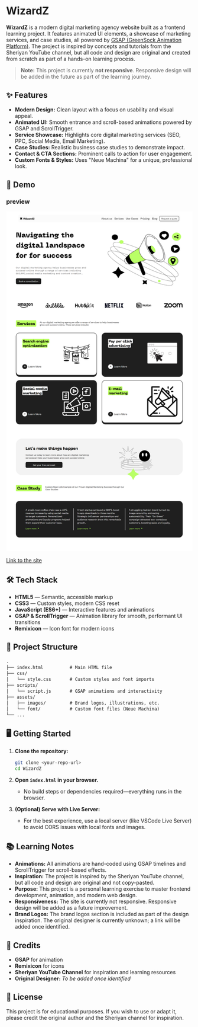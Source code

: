 # WizardZ

**WizardZ** is a modern digital marketing agency website built as a frontend learning project. It features animated UI elements, a showcase of marketing services, and case studies, all powered by [GSAP (GreenSock Animation Platform)](https://greensock.com/gsap/). The project is inspired by concepts and tutorials from the Sheriyan YouTube channel, but all code and design are original and created from scratch as part of a hands-on learning process.

> **Note:** This project is currently **not responsive**. Responsive design will be added in the future as part of the learning journey.

## ✨ Features

- **Modern Design:** Clean layout with a focus on usability and visual appeal.
- **Animated UI:** Smooth entrance and scroll-based animations powered by GSAP and ScrollTrigger.
- **Service Showcase:** Highlights core digital marketing services (SEO, PPC, Social Media, Email Marketing).
- **Case Studies:** Realistic business case studies to demonstrate impact.
- **Contact & CTA Sections:** Prominent calls to action for user engagement.
- **Custom Fonts & Styles:** Uses "Neue Machina" for a unique, professional look.

## 🚀 Demo

### preview

![Preview](./assets/images/preview.png)

[Link to the site](https://abhi-zero.github.io/WizardZ/)


## 🛠️ Tech Stack

- **HTML5** — Semantic, accessible markup
- **CSS3** — Custom styles, modern CSS reset
- **JavaScript (ES6+)** — Interactive features and animations
- **GSAP & ScrollTrigger** — Animation library for smooth, performant UI transitions
- **Remixicon** — Icon font for modern icons

## 📁 Project Structure

```
.
├── index.html          # Main HTML file
├── css/
│   └── style.css       # Custom styles and font imports
├── scripts/
│   └── script.js       # GSAP animations and interactivity
├── assets/
│   ├── images/         # Brand logos, illustrations, etc.
│   └── font/           # Custom font files (Neue Machina)
└── ...
```

## 🖥️ Getting Started

1. **Clone the repository:**
   ```bash
   git clone <your-repo-url>
   cd WizardZ
   ```

2. **Open `index.html` in your browser.**
   - No build steps or dependencies required—everything runs in the browser.

3. **(Optional) Serve with Live Server:**
   - For the best experience, use a local server (like VSCode Live Server) to avoid CORS issues with local fonts and images.

## 📚 Learning Notes

- **Animations:** All animations are hand-coded using GSAP timelines and ScrollTrigger for scroll-based effects.
- **Inspiration:** The project is inspired by the Sheriyan YouTube channel, but all code and design are original and not copy-pasted.
- **Purpose:** This project is a personal learning exercise to master frontend development, animation, and modern web design.
- **Responsiveness:** The site is currently not responsive. Responsive design will be added as a future improvement.
- **Brand Logos:** The brand logos section is included as part of the design inspiration. The original designer is currently unknown; a link will be added once identified.

## 🙏 Credits

- **GSAP** for animation
- **Remixicon** for icons
- **Sheriyan YouTube Channel** for inspiration and learning resources
- **Original Designer:** _To be added once identified_

## 📄 License

This project is for educational purposes. If you wish to use or adapt it, please credit the original author and the Sheriyan channel for inspiration. 